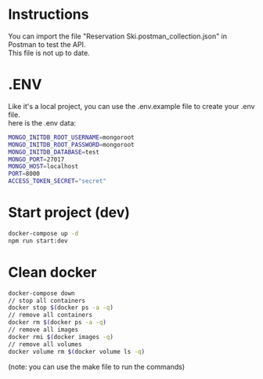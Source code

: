 # Instructions
You can import the file "Reservation Ski.postman_collection.json" in Postman to test the API.\
This file is not up to date.

# .ENV
Like it's a local project, you can use the .env.example file to create your .env file.\
here is the .env data:
```bash
MONGO_INITDB_ROOT_USERNAME=mongoroot
MONGO_INITDB_ROOT_PASSWORD=mongoroot
MONGO_INITDB_DATABASE=test
MONGO_PORT=27017
MONGO_HOST=localhost
PORT=8000
ACCESS_TOKEN_SECRET="secret"
```

# Start project (dev)
```bash
docker-compose up -d
npm run start:dev
```
# Clean docker
```bash
docker-compose down
// stop all containers
docker stop $(docker ps -a -q)
// remove all containers
docker rm $(docker ps -a -q)
// remove all images
docker rmi $(docker images -q)
// remove all volumes
docker volume rm $(docker volume ls -q)
```

(note: you can use the make file to run the commands)